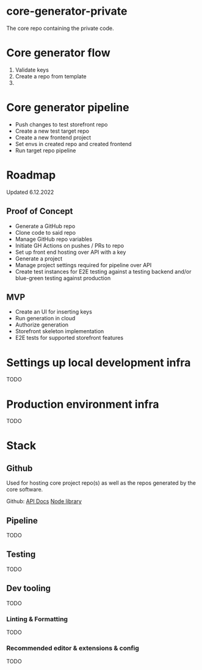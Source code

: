 # core-generator-private

The core repo containing the private code.

# Core generator flow

1. Validate keys
2. Create a repo from template
3.

# Core generator pipeline

-   Push changes to test storefront repo
-   Create a new test target repo
-   Create a new frontend project
-   Set envs in created repo and created frontend
-   Run target repo pipeline

# Roadmap

Updated 6.12.2022

## Proof of Concept

-   Generate a GitHub repo
-   Clone code to said repo
-   Manage GitHub repo variables
-   Initiate GH Actions on pushes / PRs to repo
-   Set up front end hosting over API with a key
-   Generate a project
-   Manage project settings required for pipeline over API
-   Create test instances for E2E testing against a testing backend and/or blue-green testing against production

## MVP

-   Create an UI for inserting keys
-   Run generation in cloud
-   Authorize generation
-   Storefront skeleton implementation
-   E2E tests for supported storefront features

# Settings up local development infra

TODO

# Production environment infra

TODO

# Stack

## Github

Used for hosting core project repo(s) as well as the repos generated by the core software.

Github:
[API Docs](https://docs.github.com/rest)
[Node library](https://octokit.github.io/rest.js/v19)

## Pipeline

TODO

## Testing

TODO

## Dev tooling

TODO

### Linting & Formatting

TODO

### Recommended editor & extensions & config

TODO
